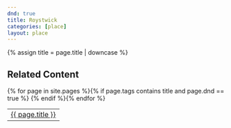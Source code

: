 ```yaml
---
dnd: true
title: Roystwick
categories: [place]
layout: place
---
```

{% assign title = page.title | downcase %}


## Related Content
<table>
{% for page in site.pages %}{% if page.tags contains title and page.dnd == true %}
<tr>
<td><a href="{{ site.baseurl }}{{ page.url }}">{{ page.title }}</a></td>
</tr>
{% endif %}{% endfor %}
</table>
